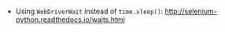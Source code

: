 - Using `WebDriverWait` instead of `time.sleep()`: http://selenium-python.readthedocs.io/waits.html  
